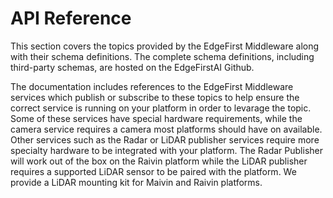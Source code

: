 # API Reference

This section covers the topics provided by the EdgeFirst Middleware along with their schema definitions.
The complete schema definitions, including third-party schemas, are hosted on the EdgeFirstAI Github.

The documentation includes references to the EdgeFirst Middleware services which publish or subscribe to
these topics to help ensure the correct service is running on your platform in order to levarage the topic.
Some of these services have special hardware requirements, while the camera service requires a camera most
platforms should have on available.  Other services such as the Radar or LiDAR publisher services require
more specialty hardware to be integrated with your platform.  The Radar Publisher will work out of the box
on the Raivin platform while the LiDAR publisher requires a supported LiDAR sensor to be paired with the
platform.  We provide a LiDAR mounting kit for Maivin and Raivin platforms.
